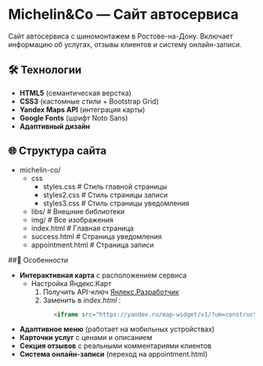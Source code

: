 # Michelin&Co — Сайт автосервиса

Сайт автосервиса с шиномонтажем в Ростове-на-Дону. Включает информацию об услугах, отзывы клиентов и систему онлайн-записи.


## 🛠 Технологии
- **HTML5** (семантическая верстка)
- **CSS3** (кастомные стили + Bootstrap Grid)
- **Yandex Maps API** (интеграция карты)
- **Google Fonts** (шрифт Noto Sans)
- **Адаптивный дизайн**

## 🌐 Структура сайта
- michelin-co/
  - css
     - styles.css # Стиль главной страницы
     - styles2.css # Стиль страницы записи
     - styles3.css # Стиль страницы уведомления
  - libs/                # Внешние библиотеки
  - img/                 # Все изображения
  - index.html           # Главная страница
  - success.html         # Страница уведомления
  - appointment.html     # Страница записи

##🎯 Особенности
- **Интерактивная карта** с расположением сервиса
  - Настройка Яндекс.Карт
    1. Получить API-ключ [Янлекс.Разработчик](https://developer.tech.yandex.ru/services)
    2. Заменить в *index.html* :
       ```html
          <iframe src="https://yandex.ru/map-widget/v1/?um=constructor%3Aa7c769456d3efe691f764e5022ed5dfebca8593e2b100a034c69cd9a9930a69f&amp;source=constructor" width="760" height="400" frameborder="0"></iframe>
       ```
- **Адаптивное меню** (работает на мобильных устройствах)
- **Карточки услуг** с ценами и описанием
- **Секция отзывов** с реальными комментариями клиентов
- **Система онлайн-записи** (переход на appointment.html)
